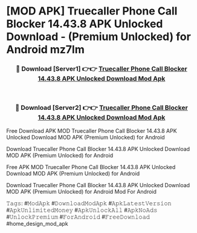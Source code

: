 # [MOD APK] Truecaller Phone Call Blocker 14.43.8 APK Unlocked Download - (Premium Unlocked) for Android mz7lm



<div align="center">
<h3>🔴 Download [Server1] 👉👉 <a href="https://momento.my/?title=Truecaller_Phone_Call_Blocker_14.43.8_APK_Unlocked_Download">Truecaller Phone Call Blocker 14.43.8 APK Unlocked Download Mod Apk</a></h3><br>

<h3>🔴 Download [Server2] 👉👉 <a href="https://momento.my/?title=Truecaller_Phone_Call_Blocker_14.43.8_APK_Unlocked_Download">Truecaller Phone Call Blocker 14.43.8 APK Unlocked Download Mod Apk</a></h3>
</div>



Free Download APK MOD Truecaller Phone Call Blocker 14.43.8 APK Unlocked Download MOD APK (Premium Unlocked) for Android

Download Truecaller Phone Call Blocker 14.43.8 APK Unlocked Download MOD APK (Premium Unlocked) for Android

Free APK MOD Truecaller Phone Call Blocker 14.43.8 APK Unlocked Download MOD APK (Premium Unlocked) for Android

Download Truecaller Phone Call Blocker 14.43.8 APK Unlocked Download MOD APK (Premium Unlocked) for Android Mod For Android

𝚃𝚊𝚐𝚜: #𝙼𝚘𝚍𝙰𝚙𝚔 #𝙳𝚘𝚠𝚗𝚕𝚘𝚊𝚍𝙼𝚘𝚍𝙰𝚙𝚔 #𝙰𝚙𝚔𝙻𝚊𝚝𝚎𝚜𝚝𝚅𝚎𝚛𝚜𝚒𝚘𝚗 #𝙰𝚙𝚔𝚄𝚗𝚕𝚒𝚖𝚒𝚝𝚎𝚍𝙼𝚘𝚗𝚎𝚢 #𝙰𝚙𝚔𝚄𝚗𝚕𝚘𝚌𝚔𝙰𝚕𝚕 #𝙰𝚙𝚔𝙽𝚘𝙰𝚍𝚜 #𝚄𝚗𝚕𝚘𝚌𝚔𝙿𝚛𝚎𝚖𝚒𝚞𝚖 #𝙵𝚘𝚛𝙰𝚗𝚍𝚛𝚘𝚒𝚍 #𝙵𝚛𝚎𝚎𝙳𝚘𝚠𝚗𝚕𝚘𝚊𝚍 #home_design_mod_apk
